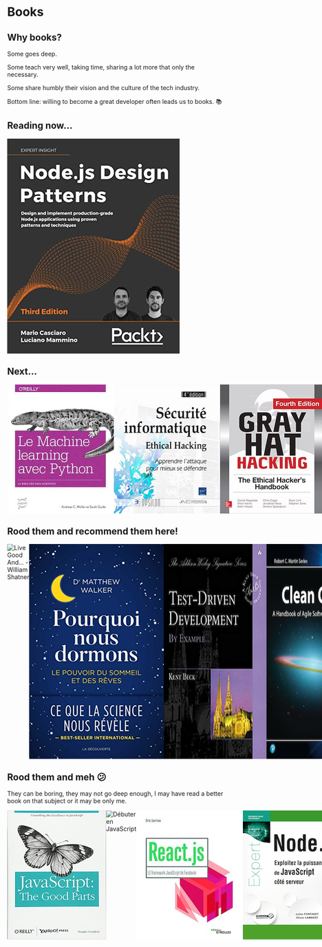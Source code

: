 # Books

## Why books?

Some goes deep.

Some teach very well, taking time, sharing a lot more that only the necessary.

Some share humbly their vision and the culture of the tech industry.

Bottom line: willing to become a great developer often leads us to books. 📚

## Reading now...

<div style="display:flex;flex-direction:row;">
    <img src="./images/books/node-design-patterns.jpg" alt="Node.js Design Patterns" />
</div>

## Next...

<div style="display:flex;flex-direction:row;">
    <img src="./images/books/machine-learning-python.jpg" alt="Machine learning avec Python" />
    <img src="./images/books/ethical-hacking-eni.jpg" alt="Ethical hacking - Eni éditions" />
    <img src="./images/books/gray-hat-hacking.jpg" alt="Gray Hat Hacking" />
    <img src="./images/books/functional-domain-modeling.png" alt="Functional Reactive Domain Modeling" />
    <img src="./images/books/practical-monitoring.jpg" alt="Practical Monitoring" />
</div>

## Rood them and recommend them here!

<div style="display:flex;flex-direction:row;">
    <img src="./images/books/live-good-and.jpg" alt="Live Good And... - William Shatner" />
    <img src="./images/books/pourquoi-nous-dormons.jpg" alt="Pourquoi nous dormons - Dr Matthew Walker" />
    <img src="./images/books/tdd.png" alt="Test Driven Development" />
    <img src="./images/books/clean-code.png" alt="Clean code" />
    <img src="./images/books/continuous-delivery.jpg" alt="Continuous Delivery" />
    <img src="./images/books/extreme-programming.jpg" alt="Extreme Programming Explained: Embrace Change" />
    <img src="./images/books/software-craftsman.jpg" alt="Software Crafstman" />
    <img src="./images/books/refactoring-fowler-beck.jpg" alt="Refactoring - Fowler and Beck" />
    <img src="./images/books/ydkjs.jpg" alt="You don't know JS - Kyle Simpson" />
    <img src="./images/books/linux-preparation-a-la-certification.jpg" alt="Linux - Préparation à la certification" />
    <img src="./images/books/html5-reference.jpg" alt="HTML 5 Une référence pour le développeur web" />
    <img src="./images/books/mongodb.jpg" alt="MongoDB" />
    <img src="./images/books/practical-vim.jpg" alt="Practical VIM" />
    <img src="./images/books/vue.jpg" alt="Vue.js" />
    <img src="./images/books/react.jpg" alt="React.js" />
    <img src="./images/books/git.jpg" alt="Git" />
    <img src="./images/books/css3-flexbox.jpg" alt="CSS3 Flexbox" />
    <img src="./images/books/learning-the-vi-and-vim.jpg" alt="Learning the Vi and Vim" />
    <img src="./images/books/programming-ts.jpg" alt="Programming TS" />
</div>

## Rood them and meh 😕

They can be boring, they may not go deep enough, I may have read a better book on that subject or it may be only me.

<div style="display:flex;flex-direction:row;">
    <img src="./images/books/js-good-parts.jpg" alt="JS The good parts" />
    <img src="./images/books/débuter-en-js.jpg" alt="Débuter en JavaScript" />
    <img src="./images/books/react-LE-framework.jpg" alt="React LE framework" />
    <img src="./images/books/node.jpg" alt="Node.js" />
</div>
